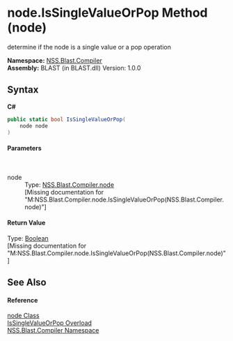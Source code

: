 # node.IsSingleValueOrPop Method (node)
 

determine if the node is a single value or a pop operation

**Namespace:**&nbsp;<a href="N_NSS_Blast_Compiler">NSS.Blast.Compiler</a><br />**Assembly:**&nbsp;BLAST (in BLAST.dll) Version: 1.0.0

## Syntax

**C#**<br />
``` C#
public static bool IsSingleValueOrPop(
	node node
)
```


#### Parameters
&nbsp;<dl><dt>node</dt><dd>Type: <a href="T_NSS_Blast_Compiler_node">NSS.Blast.Compiler.node</a><br />\[Missing <param name="node"/> documentation for "M:NSS.Blast.Compiler.node.IsSingleValueOrPop(NSS.Blast.Compiler.node)"\]</dd></dl>

#### Return Value
Type: <a href="https://docs.microsoft.com/dotnet/api/system.boolean" target="_blank" rel="noopener noreferrer">Boolean</a><br />\[Missing <returns> documentation for "M:NSS.Blast.Compiler.node.IsSingleValueOrPop(NSS.Blast.Compiler.node)"\]

## See Also


#### Reference
<a href="T_NSS_Blast_Compiler_node">node Class</a><br /><a href="Overload_NSS_Blast_Compiler_node_IsSingleValueOrPop">IsSingleValueOrPop Overload</a><br /><a href="N_NSS_Blast_Compiler">NSS.Blast.Compiler Namespace</a><br />